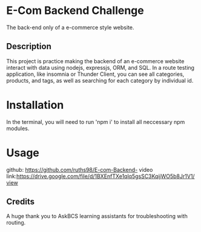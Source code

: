 # E-Com Backend Challenge
The back-end only of a e-commerce style website.

## Description
This project is practice making the backend of an e-commerce website interact with data using nodejs, expressjs, ORM, and SQL. In a route testing application, like insomnia or Thunder Client, you can see all categories, products, and tags, as well as searching for each category by individual id.

# Installation
In the terminal, you will need to run 'npm i' to install all neccessary npm modules.

# Usage
github: https://github.com/ruths98/E-com-Backend-
video link:https://drive.google.com/file/d/1BXEnfTXe1qlq5gsSC3KqijWO5b8Jr1V1/view

## Credits
A huge thank you to AskBCS learning assistants for troubleshooting with routing.